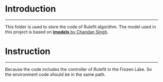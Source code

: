 # Introduction
-----------------------------------------------------------------------------------
This folder is used to store the code of Rulefit algorithm. The model used in this project is based on [**imodels** by Chandan Singh](https://github.com/csinva/imodels.git).

# Instruction
------------------------------------------------------------------
Because the code includes the controller of Rulefit in the Frozen Lake. So the environment code should be in the same path.
